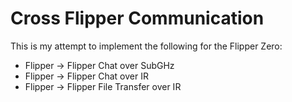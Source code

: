 # Cross Flipper Communication

This is my attempt to implement the following for the Flipper Zero:

- Flipper -> Flipper Chat over SubGHz
- Flipper -> Flipper Chat over IR
- Flipper -> Flipper File Transfer over IR
